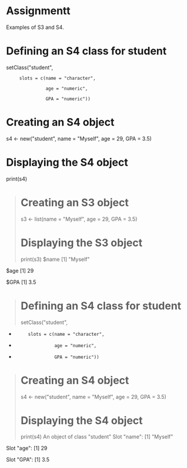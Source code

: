 # Assignmentt
Examples of S3 and S4.

# Defining an S4 class for student

setClass("student",

         slots = c(name = "character",

                   age = "numeric",

                   GPA = "numeric"))

# Creating an S4 object

s4 <- new("student", name = "Myself", age = 29, GPA = 3.5)



# Displaying the S4 object

print(s4)

> # Creating an S3 object
> s3 <- list(name = "Myself", age = 29, GPA = 3.5)
> 
> # Displaying the S3 object
> print(s3)
$name
[1] "Myself"

$age
[1] 29

$GPA
[1] 3.5

> # Defining an S4 class for student
> setClass("student",
+          slots = c(name = "character",
+                    age = "numeric",
+                    GPA = "numeric"))
> 
> # Creating an S4 object
> s4 <- new("student", name = "Myself", age = 29, GPA = 3.5)
> 
> # Displaying the S4 object
> print(s4)
An object of class "student"
Slot "name":
[1] "Myself"

Slot "age":
[1] 29

Slot "GPA":
[1] 3.5
